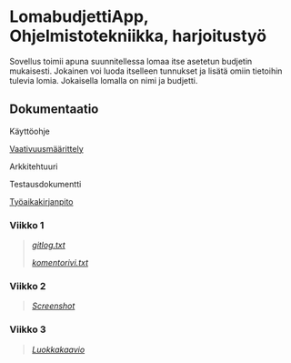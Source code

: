# **LomabudjettiApp, Ohjelmistotekniikka, harjoitustyö**
Sovellus toimii apuna suunnitellessa lomaa itse asetetun budjetin mukaisesti. Jokainen voi luoda itselleen 
tunnukset ja lisätä omiin tietoihin tulevia lomia. Jokaisella lomalla on nimi ja budjetti. 

## Dokumentaatio
Käyttöohje

[Vaativuusmäärittely](https://github.com/retute/ot-harjoitustyo/blob/dc119f0d6ed6c5032a7cc84cb117aa527440cf78/laskarit/viikko1/maarittelydokumentti.md)

Arkkitehtuuri

Testausdokumentti

[Työaikakirjanpito](https://github.com/retute/ot-harjoitustyo/blob/master/laskarit/viikko2/tyoaikakirjanpito.md)


### Viikko 1
>[*gitlog.txt*](https://github.com/retute/ot-harjoitustyo/blob/master/laskarit/viikko1/gitlog.txt)
>
>[*komentorivi.txt*](https://github.com/retute/ot-harjoitustyo/blob/master/laskarit/viikko1/komentorivi.txt)

### Viikko 2
>[*Screenshot*](https://github.com/retute/ot-harjoitustyo/blob/master/laskarit/viikko2/Screenshot%20from%202018-11-12%2015-46-45.png)


### Viikko 3
>[*Luokkakaavio*](https://github.com/retute/ot-harjoitustyo/blob/master/laskarit/viikko3/luokkakaavio.png)

